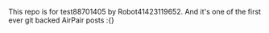 This repo is for test88701405 by Robot41423119652. And it's one of the first ever git backed AirPair posts :{}